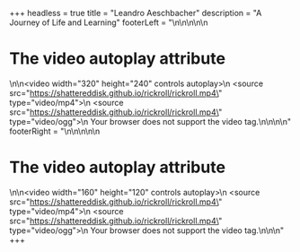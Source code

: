 +++
headless = true
title = "Leandro Aeschbacher"
description = "A Journey of Life and Learning"
footerLeft = "<!DOCTYPE html>\n\n<html>\n<body>\n\n<h1>The video autoplay attribute</h1>\n\n<video width=\"320\" height=\"240\" controls autoplay>\n  <source src=\"https://shattereddisk.github.io/rickroll/rickroll.mp4\" type=\"video/mp4\">\n  <source src=\"https://shattereddisk.github.io/rickroll/rickroll.mp4\" type=\"video/ogg\">\n  Your browser does not support the video tag.\n</video>\n\n</body>\n</html>"
footerRight = "<!DOCTYPE html>\n\n<html>\n<body>\n\n<h1>The video autoplay attribute</h1>\n\n<video width=\"160\" height=\"120\" controls autoplay>\n  <source src=\"https://shattereddisk.github.io/rickroll/rickroll.mp4\" type=\"video/mp4\">\n  <source src=\"https://shattereddisk.github.io/rickroll/rickroll.mp4\" type=\"video/ogg\">\n  Your browser does not support the video tag.\n</video>\n\n</body>"
+++
